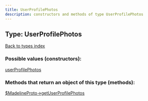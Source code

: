 ```yaml
---
title: UserProfilePhotos
description: constructors and methods of type UserProfilePhotos
---
```

## Type: UserProfilePhotos  
[Back to types index](index.md)



### Possible values (constructors):

[userProfilePhotos](../constructors/userProfilePhotos.md)  



### Methods that return an object of this type (methods):

[$MadelineProto->getUserProfilePhotos](../methods/getUserProfilePhotos.md)  



